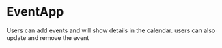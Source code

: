 # EventApp
Users can add events and  will show details in the calendar. users can also update and remove the event
